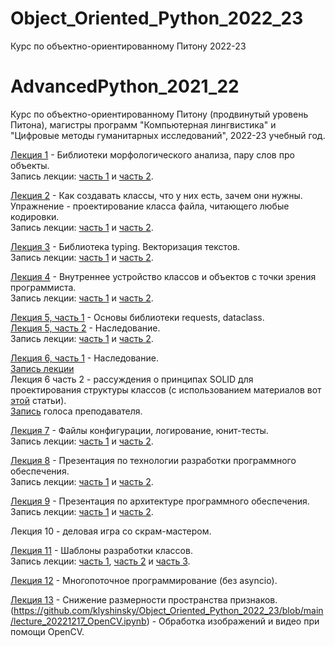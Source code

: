 # Object_Oriented_Python_2022_23
Курс по объектно-ориентированному Питону 2022-23
# AdvancedPython_2021_22
Курс по объектно-ориентированному Питону (продвинутый уровень Питона), магистры программ "Компьютерная лингвистика" и "Цифровые методы гуманитарных исследований", 2022-23 учебный год.

[Лекция 1](https://github.com/klyshinsky/Object_Oriented_Python_2022_23/blob/main/lecture_20220903.ipynb) - Библиотеки морфологического анализа, пару слов про объекты.  
Запись лекции: [часть 1](https://youtu.be/AMm75WnEFmU) и [часть 2](https://youtu.be/K9XW9xCoj1I).

[Лекция 2](https://github.com/klyshinsky/Object_Oriented_Python_2022_23/blob/main/lecture_20220903.ipynb) - Как создавать классы, что у них есть, зачем они нужны. Упражнение - проектирование класса файла, читающего любые кодировки.  
Запись лекции: [часть 1](https://youtu.be/A1Q0P_TJptk) и [часть 2](https://youtu.be/5QZ9M4ZfqSU).

[Лекция 3](https://github.com/klyshinsky/Object_Oriented_Python_2022_23/blob/main/lecture_20220917.ipynb) - Библиотека typing. Векторизация текстов.  
Запись лекции: [часть 1](https://youtu.be/T2Phk3OwO20) и [часть 2](https://youtu.be/3KZb2hznKwI).

[Лекция 4](https://github.com/klyshinsky/Object_Oriented_Python_2022_23/blob/main/lecture_20220924_operators_decorators.ipynb) - Внутреннее устройство классов и объектов с точки зрения программиста.  
Запись лекции: [часть 1](https://youtu.be/ccUv_LyBQd8) и [часть 2](https://youtu.be/I9L4_NlxRdM).

[Лекция 5, часть 1](https://github.com/klyshinsky/Object_Oriented_Python_2022_23/blob/main/Lecture_20221008_requests_dataclass.ipynb) - Основы библиотеки requests, dataclass.  
[Лекция 5, часть 2](https://github.com/klyshinsky/Object_Oriented_Python_2022_23/blob/main/lecture_20221008_Inheritance.ipynb ) - Наследование.  
Запись лекции: [часть 1](https://youtu.be/5P1Hy49dx3M) и [часть 2](https://youtu.be/K49qur41flc).

[Лекция 6, часть 1](https://github.com/klyshinsky/Object_Oriented_Python_2022_23/blob/main/lecture_20221008_Inheritance.ipynb ) - Наследование.  
[Запись лекции](https://youtu.be/smEpJM-4Dqw)  
Лекция 6 часть 2 - рассуждения о принципах SOLID для проектирования структуры классов (с использованием материалов вот [этой](https://habr.com/ru/post/446816/) статьи).  
[Запись](https://youtu.be/mtuBCUfryiI) голоса преподавателя.

[Лекция 7](https://github.com/klyshinsky/Object_Oriented_Python_2022_23/blob/main/lecture_20221015_unittest.ipynb) - Файлы конфигурации, логирование, юнит-тесты.  
Запись лекции: [часть 1](https://youtu.be/AgvPv6F1UbM) и [часть 2](https://youtu.be/xKKAT41S2tw).

[Лекция 8](https://github.com/klyshinsky/Object_Oriented_Python_2022_23/blob/main/lecture_20221105_software_design.pdf) - Презентация по технологии разработки программного обеспечения.  
Запись лекции: [часть 1](https://youtu.be/rSW5ZlywLcs) и [часть 2](https://youtu.be/NZAFaxqBOgs).

[Лекция 9](https://github.com/klyshinsky/Object_Oriented_Python_2022_23/blob/main/lecture_20221112_software_architecture.pdf) - Презентация по архитектуре программного обеспечения.  
Запись лекции: [часть 1](https://youtu.be/tUCxPoQK8nM) и [часть 2](https://youtu.be/-VF-DnSwsZQ).

Лекция 10 - деловая игра со скрам-мастером.

[Лекция 11](https://github.com/klyshinsky/Object_Oriented_Python_2022_23/blob/main/lecture_20221126_design_patterns.ipynb) - Шаблоны разработки классов.  
Запись лекции: [часть 1](https://youtu.be/OSE0mg8Tnr4), [часть 2](https://youtu.be/1ApnzIdxj30) и [часть 3](https://youtu.be/roMV7-D5v4k).

[Лекция 12](https://github.com/klyshinsky/Object_Oriented_Python_2022_23/blob/main/lecture_20221203_multiprocessing.ipynb) - Многопоточное программирование (без asyncio).

[Лекция 13](https://github.com/klyshinsky/Object_Oriented_Python_2022_23/blob/main/lecture_20221217_Reduce_Space.ipynb) - Снижение размерности пространства признаков.  
(https://github.com/klyshinsky/Object_Oriented_Python_2022_23/blob/main/lecture_20221217_OpenCV.ipynb) - Обработка изображений и видео при помощи OpenCV.  

